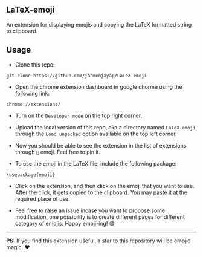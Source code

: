 ## LaTeX-emoji
An extension for displaying emojis and copying the LaTeX formatted string to clipboard.

## Usage
- Clone this repo:
```
git clone https://github.com/janmenjayap/LaTeX-emoji
```

- Open the chrome extension dashboard in google chorme using the following link:
```
chrome://extensions/
```

- Turn on the `Developer mode` on the top right corner.

- Upload the local version of this repo, aka a directory named `LaTeX-emoji` through the `Load unpacked` option available on the top left corner.

- Now you should be able to see the extension in the list of extensions through `🥺` emoji. Feel free to pin it.

- To use the emoji in the LaTeX file, include the following package:
```
\usepackage{emoji}
```

- Click on the extension, and then click on the emoji that you want to use. After the click, it gets copied to the clipboard. You may paste it at the required place of use.

- Feel free to raise an issue incase you want to propose some modification, one possibility is to create different pages for different category of emojis. Happy emoji-ing! 😄

<hr/>

**PS:** If you find this extension useful, a star to this repository will be ~~emojic~~ magic. ❤️